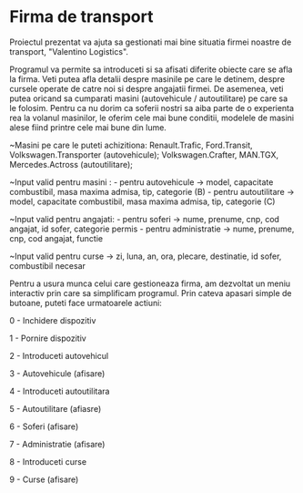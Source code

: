 # Firma de transport
Proiectul prezentat va ajuta sa gestionati mai bine situatia firmei noastre de transport, "Valentino Logistics".

Programul va permite sa introduceti si sa afisati diferite obiecte care se afla la firma.
Veti putea afla detalii despre masinile pe care le detinem, despre cursele operate de catre noi si despre angajatii firmei.
De asemenea, veti putea oricand sa cumparati masini (autovehicule / autoutilitare) pe care sa le folosim.
Pentru ca nu dorim ca soferii nostri sa aiba parte de o experienta rea la volanul masinilor, le oferim cele mai bune conditii, modelele
de masini alese fiind printre cele mai bune din lume.

~Masini pe care le puteti achizitiona: Renault.Trafic, Ford.Transit, Volkswagen.Transporter (autovehicule);
				       Volkswagen.Crafter, MAN.TGX, Mercedes.Actross (autoutilitare);

~Input valid pentru masini : - pentru autovehicule -> model, capacitate combustibil, masa maxima admisa, tip, categorie (B)
		            - pentru autoutilitare -> model, capacitate combustibil, masa maxima admisa, tip, categorie (C)

~Input valid pentru angajati: - pentru soferi -> nume, prenume, cnp, cod angajat, id sofer, categorie permis
			     - pentru administratie -> nume, prenume, cnp, cod angajat, functie
 
~Input valid pentru curse -> zi, luna, an, ora, plecare, destinatie, id sofer, combustibil necesar

Pentru a usura munca celui care gestioneaza firma, am dezvoltat un meniu interactiv prin care sa simplificam programul. Prin cateva apasari simple
de butoane, puteti face urmatoarele actiuni:

0 - Inchidere dispozitiv

1 - Pornire dispozitiv

2 - Introduceti autovehicul

3 - Autovehicule (afisare)

4 - Introduceti autoutilitara

5 - Autoutilitare (afiasre)

6 - Soferi (afisare)

7 - Administratie (afisare)

8 - Introduceti curse

9 - Curse (afisare)
